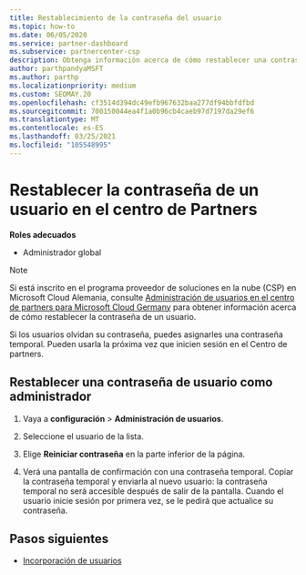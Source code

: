 ```yaml
---
title: Restablecimiento de la contraseña del usuario
ms.topic: how-to
ms.date: 06/05/2020
ms.service: partner-dashboard
ms.subservice: partnercenter-csp
description: Obtenga información acerca de cómo restablecer una contraseña de usuario en el centro de Partners. Los usuarios recibirán una contraseña temporal la próxima vez que inicien sesión en el centro de Partners.
author: parthpandyaMSFT
ms.author: parthp
ms.localizationpriority: medium
ms.custom: SEOMAY.20
ms.openlocfilehash: cf3514d394dc49efb967632baa277df94bbfdfbd
ms.sourcegitcommit: 700150044ea4f1a0b96cb4caeb97d7197da29ef6
ms.translationtype: MT
ms.contentlocale: es-ES
ms.lasthandoff: 03/25/2021
ms.locfileid: "105548995"
---
```

# <a name="reset-a-users-password-in-partner-center"></a>Restablecer la contraseña de un usuario en el centro de Partners

**Roles adecuados**

- Administrador global

> [!NOTE]  
> Si está inscrito en el programa proveedor de soluciones en la nube (CSP) en Microsoft Cloud Alemania, consulte [Administración de usuarios en el centro de partners para Microsoft Cloud Germany](user-management-in-partner-center-for-microsoft-cloud-germany.md) para obtener información acerca de cómo restablecer la contraseña de un usuario.

Si los usuarios olvidan su contraseña, puedes asignarles una contraseña temporal. Pueden usarla la próxima vez que inicien sesión en el Centro de partners.

## <a name="reset-a-user-password-as-an-admin"></a>Restablecer una contraseña de usuario como administrador

1. Vaya a **configuración** &gt; **Administración de usuarios**.

2. Seleccione el usuario de la lista.

3. Elige **Reiniciar contraseña** en la parte inferior de la página.

4. Verá una pantalla de confirmación con una contraseña temporal. Copiar la contraseña temporal y enviarla al nuevo usuario: la contraseña temporal no será accesible después de salir de la pantalla. Cuando el usuario inicie sesión por primera vez, se le pedirá que actualice su contraseña.

## <a name="next-steps"></a>Pasos siguientes

- [Incorporación de usuarios](create-user-accounts-and-set-permissions.md)